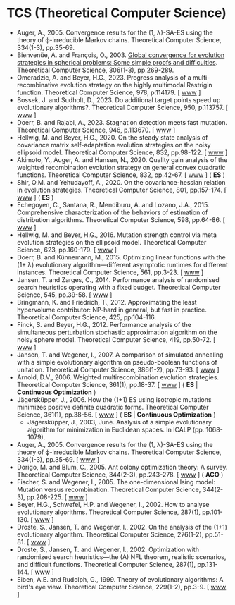 # TCS (Theoretical Computer Science)

* Auger, A., 2005.
  Convergence results for the (1, λ)-SA-ES using the theory of ϕ-irreducible Markov chains.
  Theoretical Computer Science, 334(1-3), pp.35-69.
* Bienvenüe, A. and François, O., 2003. [Global convergence for evolution strategies in spherical problems: Some simple proofs and difficulties](https://www.sciencedirect.com/science/article/pii/S0304397503002846). Theoretical Computer Science, 306(1-3), pp.269-289.
* Omeradzic, A. and Beyer, H.G., 2023. Progress analysis of a multi-recombinative evolution strategy on the highly multimodal Rastrigin function. Theoretical Computer Science, 978, p.114179. [ [www](https://www.sciencedirect.com/science/article/pii/S0304397523004929) ]
* Bossek, J. and Sudholt, D., 2023. Do additional target points speed up evolutionary algorithms?. Theoretical Computer Science, 950, p.113757. [ [www](https://www.sciencedirect.com/science/article/abs/pii/S0304397523000701) ]
* Doerr, B. and Rajabi, A., 2023. Stagnation detection meets fast mutation. Theoretical Computer Science, 946, p.113670. [ [www](https://www.sciencedirect.com/science/article/pii/S0304397522007526) ]
* Hellwig, M. and Beyer, H.G., 2020. On the steady state analysis of covariance matrix self-adaptation evolution strategies on the noisy ellipsoid model. Theoretical Computer Science, 832, pp.98-122. [ [www](https://www.sciencedirect.com/science/article/abs/pii/S0304397518303360) ]
* Akimoto, Y., Auger, A. and Hansen, N., 2020. Quality gain analysis of the weighted recombination evolution strategy on general convex quadratic functions. Theoretical Computer Science, 832, pp.42-67. [ [www](https://www.sciencedirect.com/science/article/abs/pii/S0304397518303359) ] ( **ES** )
* Shir, O.M. and Yehudayoff, A., 2020. On the covariance-hessian relation in evolution strategies. Theoretical Computer Science, 801, pp.157-174. [ [www](https://www.sciencedirect.com/science/article/abs/pii/S0304397519305468) ] ( **ES** )
* Echegoyen, C., Santana, R., Mendiburu, A. and Lozano, J.A., 2015. Comprehensive characterization of the behaviors of estimation of distribution algorithms. Theoretical Computer Science, 598, pp.64-86. [ [www](https://www.sciencedirect.com/science/article/pii/S0304397515003229) ]
* Hellwig, M. and Beyer, H.G., 2016. Mutation strength control via meta evolution strategies on the ellipsoid model. Theoretical Computer Science, 623, pp.160-179. [ [www](https://www.sciencedirect.com/science/article/pii/S030439751501172X) ]
* Doerr, B. and Künnemann, M., 2015. Optimizing linear functions with the (1+ λ) evolutionary algorithm—different asymptotic runtimes for different instances. Theoretical Computer Science, 561, pp.3-23. [ [www](https://www.sciencedirect.com/science/article/pii/S0304397514002060) ]
* Jansen, T. and Zarges, C., 2014. Performance analysis of randomised search heuristics operating with a fixed budget. Theoretical Computer Science, 545, pp.39-58. [ [www](https://www.sciencedirect.com/science/article/pii/S0304397513004611) ]
* Bringmann, K. and Friedrich, T., 2012. Approximating the least hypervolume contributor: NP-hard in general, but fast in practice. Theoretical Computer Science, 425, pp.104-116.
* Finck, S. and Beyer, H.G., 2012. Performance analysis of the simultaneous perturbation stochastic approximation algorithm on the noisy sphere model. Theoretical Computer Science, 419, pp.50-72. [ [www](https://www.sciencedirect.com/science/article/pii/S0304397511009340) ]
* Jansen, T. and Wegener, I., 2007. A comparison of simulated annealing with a simple evolutionary algorithm on pseudo-boolean functions of unitation. Theoretical Computer Science, 386(1-2), pp.73-93. [ [www](https://www.sciencedirect.com/science/article/pii/S0304397507004811) ]
* Arnold, D.V., 2006. Weighted multirecombination evolution strategies. Theoretical Computer Science, 361(1), pp.18-37. [ [www](https://www.sciencedirect.com/science/article/pii/S0304397506003008) ] ( **ES** | **Continuous Optimization** )
* Jägersküpper, J., 2006. How the (1+1) ES using isotropic mutations minimizes positive definite quadratic forms. Theoretical Computer Science, 361(1), pp.38-56. [ [www](https://www.sciencedirect.com/science/article/pii/S030439750600301X) ] ( **ES** | **Continuous Optimization** )
  * Jägersküpper, J., 2003, June. Analysis of a simple evolutionary algorithm for minimization in Euclidean spaces. In ICALP (pp. 1068-1079).
* Auger, A., 2005. Convergence results for the (1, λ)-SA-ES using the theory of ϕ-irreducible Markov chains. Theoretical Computer Science, 334(1-3), pp.35-69. [ [www](https://www.sciencedirect.com/science/article/pii/S030439750400814X) ]
* Dorigo, M. and Blum, C., 2005. Ant colony optimization theory: A survey. Theoretical Computer Science, 344(2-3), pp.243-278. [ [www](https://www.sciencedirect.com/science/article/pii/S0304397505003798) ] ( **ACO** )
* Fischer, S. and Wegener, I., 2005. The one-dimensional Ising model: Mutation versus recombination. Theoretical Computer Science, 344(2-3), pp.208-225. [ [www](https://www.sciencedirect.com/science/article/pii/S0304397505002380) ]
* Beyer, H.G., Schwefel, H.P. and Wegener, I., 2002. How to analyse evolutionary algorithms. Theoretical Computer Science, 287(1), pp.101-130. [ [www](https://www.sciencedirect.com/science/article/pii/S0304397502001378) ]
* Droste, S., Jansen, T. and Wegener, I., 2002. On the analysis of the (1+1) evolutionary algorithm. Theoretical Computer Science, 276(1-2), pp.51-81. [ [www](https://www.sciencedirect.com/science/article/pii/S0304397501001827) ]
* Droste, S., Jansen, T. and Wegener, I., 2002. Optimization with randomized search heuristics—the (A) NFL theorem, realistic scenarios, and difficult functions. Theoretical Computer Science, 287(1), pp.131-144. [ [www](https://www.sciencedirect.com/science/article/pii/S0304397502000944) ]
* Eiben, A.E. and Rudolph, G., 1999. Theory of evolutionary algorithms: A bird's eye view. Theoretical Computer Science, 229(1-2), pp.3-9. [ [www](https://www.sciencedirect.com/science/article/pii/S0304397599000894) ]
